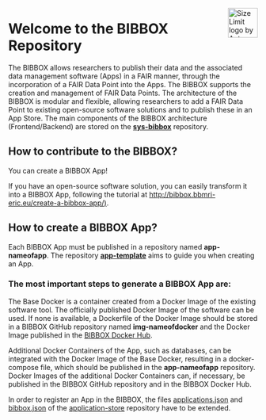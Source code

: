 <img src="./img/silicolab_logo.png" align="right"
     alt="Size Limit logo by Anton Lovchikov" width="60" height="60">

# Welcome to the BIBBOX Repository

The BIBBOX allows researchers to publish their data and the associated data management software (Apps) in a FAIR manner, through the incorporation of a FAIR Data Point into the Apps. 
The BIBBOX supports the creation and management of FAIR Data Points. The architecture of the BIBBOX is modular and flexible, allowing researchers to add a FAIR Data Point to existing open-source software solutions and to publish these in an App Store. The main components of the BIBBOX architecture (Frontend/Backend) are stored on the [**sys-bibbox**](https://github.com/bibbox/sys-bibbox) repository.


## How to contribute to the BIBBOX?

You can create a BIBBOX App! 

If you have an open-source software solution, you can easily transform it into a BIBBOX App, following the tutorial at [http://bibbox.bbmri-eric.eu/create-a-bibbox-app/)](http://bibbox.bbmri-eric.eu/create-a-bibbox-app/).


## How to create a BIBBOX App?

Each BIBBOX App must be published in a repository named **app-nameofapp**. The repository [**app-template**](https://github.com/bibbox/app-template) aims to guide you when creating an App. 

### The most important steps to generate a BIBBOX App are:

The Base Docker is a container created from a Docker Image of the existing software tool. The officially published Docker Image of the software can be used. If none is available, a Dockerfile of the Docker Image should be stored in a BIBBOX GitHub repository named **img-nameofdocker** and the Docker Image published in the [BIBBOX Docker Hub](https://hub.docker.com/u/bibbox/).



Additional Docker Containers of the App, such as databases, can be integrated with the Docker Image of the Base Docker, resulting in a docker-compose file, which should be published in the **app-nameofapp** repository. 
Docker Images of the additional Docker Containers can, if necessary, be published in the BIBBOX GitHub repository and in the BIBBOX Docker Hub.

In order to register an App in the BIBBOX, the files [applications.json](https://github.com/bibbox/application-store/blob/master/applications.json)  and [bibbox.json](https://github.com/bibbox/application-store/blob/master/bibbox.json) of the [application-store](https://github.com/bibbox/application-store) repository have to be extended.




